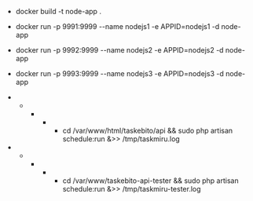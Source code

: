 - docker build -t node-app .

- docker run -p 9991:9999 --name nodejs1 -e APPID=nodejs1 -d node-app

- docker run -p 9992:9999 --name nodejs2 -e APPID=nodejs2 -d node-app

- docker run -p 9993:9999 --name nodejs3 -e APPID=nodejs3 -d node-app

* * * * * cd /var/www/html/taskebito/api && sudo php artisan schedule:run &>> /tmp/taskmiru.log
* * * * * cd /var/www/taskebito-api-tester && sudo php artisan schedule:run &>> /tmp/taskmiru-tester.log

